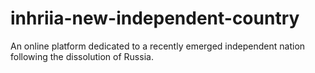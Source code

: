 # inhriia-new-independent-country
An online platform dedicated to a recently emerged independent nation following the dissolution of Russia.
